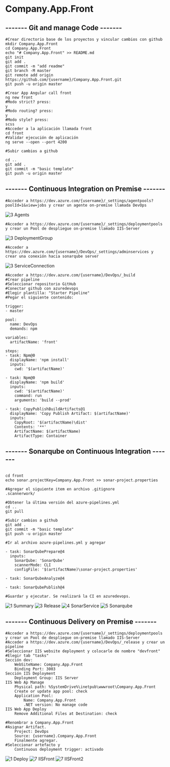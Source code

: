 # Company.App.Front

##  -------  Git and manage Code  -------

```
#Crear directorio base de los proyectos y vincular cambios con github
mkdir Company.App.Front
cd Company.App.Front
echo "# Company.App.Front" >> README.md
git init
git add .
git commit -m "add readme"
git branch -M master
git remote add origin https://github.com/{username}/Company.App.Front.git
git push -u origin master

#Crear App Angular call front
ng new front
#Modo strict? press:
y
#Modo routing? press:
y
#Modo style? press:
scss
#Acceder a la aplicación llamada front
cd front
#Validar ejecución de aplicación
ng serve --open --port 4200

#Subir cambios a github

cd ..
git add .
git commit -m "basic template"
git push -u origin master

```

##  -------  Continuous Integration on Premise  -------
```
#Acceder a https://dev.azure.com/{username}/_settings/agentpools?poolId=1&view=jobs y crear un agente on-premise llamada DevOps
```
![3 Agents](https://user-images.githubusercontent.com/1031887/127592369-545251d2-2908-40f9-8917-72550af66632.PNG)
```
#Acceder a https://dev.azure.com/{username}/_settings/deploymentpools y crear un Pool de despliegue on-premise llamado IIS-Server
```
![3 DeploymentGroup](https://user-images.githubusercontent.com/1031887/127592393-59a2daef-1588-434b-80bb-e45843d1f489.PNG)
```
#Acceder a https://dev.azure.com/{username}/DevOps/_settings/adminservices y crear una conexión hacia sonarqube server
```
![3 ServiceConnection](https://user-images.githubusercontent.com/1031887/127592788-1c501b2b-928b-4798-9ad7-e483d8dbec8f.PNG)
```
#Acceder a https://dev.azure.com/{username}/DevOps/_build
#Crear pipeline
#Seleccionar repositorio GitHub
#Conectar github con azuredevops
#Elegir plantilla: "Starter Pipeline"
#Pegar el siguiente contenido:

trigger:
- master

pool:
  name: DevOps
  demands: npm

variables:
  artifactName: 'front'

steps:
- task: Npm@0
  displayName: 'npm install'
  inputs:
    cwd: '$(artifactName)'

- task: Npm@0
  displayName: 'npm build'
  inputs:
    cwd: '$(artifactName)'
    command: run
    arguments: 'build --prod'
  
- task: CopyPublishBuildArtifacts@1  
  displayName: 'Copy Publish Artifact: $(artifactName)'  
  inputs:  
    CopyRoot: '$(artifactName)\dist'
    Contents: '**'  
    ArtifactName: $(artifactName)  
    ArtifactType: Container 

```

##  -------  Sonarqube on Continuous Integration  -------
```

cd front
echo sonar.projectKey=Company.App.Front >> sonar-project.properties

#Agregar el siguiente item en archivo .gitignore
.scannerwork/

#Obtener la última versión del azure-pipelines.yml
cd ..
git pull

#Subir cambios a github
git add .
git commit -m "basic template"
git push -u origin master

#Ir al archivo azure-pipelines.yml y agregar

- task: SonarQubePrepare@4
  inputs:
    SonarQube: 'SonarQube'
    scannerMode: CLI
    configFile: '$(artifactName)\sonar-project.properties'

- task: SonarQubeAnalyze@4

- task: SonarQubePublish@4

#Guardar y ejecutar. Se realizará la CI en azuredevops.
```
![1 Summary](https://user-images.githubusercontent.com/1031887/127594332-5da51330-2580-4393-894b-e19567cd7002.PNG)
![3 Release](https://user-images.githubusercontent.com/1031887/127594338-f222e4dc-a665-40f2-8b93-49d89325071c.PNG)
![4 SonarService](https://user-images.githubusercontent.com/1031887/127594343-99e3f395-2bed-4d01-ac3a-bb4a5f24fc56.PNG)
![5 Sonarqube](https://user-images.githubusercontent.com/1031887/127594346-48705793-889c-43c7-b757-28dd81b21d1a.PNG)

##  -------  Continuous Delivery on Premise  -------
```
#Acceder a https://dev.azure.com/{username}/_settings/deploymentpools y crear un Pool de despliegue on-premise llamado IIS-Server
#Acceder a https://dev.azure.com/{username}/DevOps/_release y crear un pipeline
#Seleccionar IIS website deployment y colocarle de nombre "devfront"
#Elegir tab "tasks"
Sección dev:
	WebSiteName: Company.App.Front
	Binding Port: 3003
Sección IIS Deployment
	Deployment Group: IIS Server
IIS Web Ap Manage
	Physical path: %SystemDrive%\inetpub\wwwroot\Company.App.Front
	Create or update app pool: check
	Application Pool:
		Name: Company.App.Front
		.NET version: No manage code
IIS Web App Deploy
	Remove Additional Files at Destination: check
	
#Renombrar a Company.App.Front
#Asignar Artifact. 
	Project: DevOps
	Source: {username}.Company.App.Front
	Finalmente agregar.
#Seleccionar artefacto y 
	Continuous deployment trigger: activado
```
![1 Deploy](https://user-images.githubusercontent.com/1031887/127594360-5380e74e-44f1-440a-8bd6-2e11f6924a90.PNG)
![7 IISFront](https://user-images.githubusercontent.com/1031887/127594698-dc2488bf-d918-4563-a4a5-6cf5db9f5112.PNG)
![7 IISFront2](https://user-images.githubusercontent.com/1031887/127594703-a9775c62-a99d-4ca1-93d6-1fb0c3527d70.PNG)
